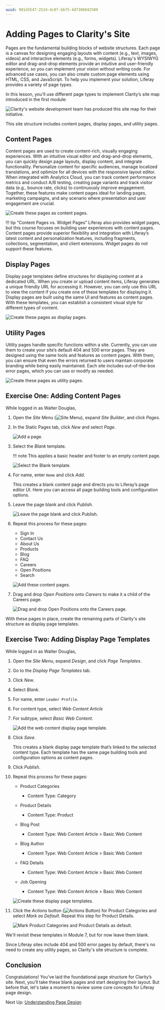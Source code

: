 ```yaml
---
uuid: 981d3547-2524-4c8f-bb75-4d7306842509
---
```

# Adding Pages to Clarity's Site

Pages are the fundamental building blocks of website structures. Each page is a canvas for designing engaging layouts with content (e.g., text, images, videos) and interactive elements (e.g., forms, widgets). Liferay's WYSIWYG editor and drag-and-drop elements provide an intuitive and user-friendly experience, so you can implement your vision without writing code. For advanced use cases, you can also create custom page elements using HTML, CSS, and JavaScript. To help you implement your solution, Liferay provides a variety of page types.

In this lesson, you’ll use different page types to implement Clarity’s site map introduced in the first module:

![Clarity's website development team has produced this site map for their initiative.](./adding-pages-to-claritys-site/images/01.png)

This site structure includes content pages, display pages, and utility pages.

## Content Pages

Content pages are used to create content-rich, visually engaging experiences. With an intuitive visual editor and drag-and-drop elements, you can quickly design page layouts, display content, and integrate functionality. Personalize content for specific audiences, manage localized translations, and optimize for all devices with the responsive layout editor. When integrated with Analytics Cloud, you can track content performance metrics and conduct A/B testing, creating page variants and track visitor data (e.g., bounce rate, clicks) to continuously improve engagement. Together, these features make content pages ideal for landing pages, marketing campaigns, and any scenario where presentation and user engagement are crucial.

![Create these pages as content pages.](./adding-pages-to-claritys-site/images/02.png)

!!! tip “Content Pages vs. Widget Pages”
    Liferay also provides widget pages, but this course focuses on building user experiences with content pages. Content pages provide superior flexibility and integration with Liferay’s latest content and personalization features, including fragments, collections, segmentation, and client extensions. Widget pages do not support these features.

<!--TASK:
### Parent and Child Pages

Explain the value of defining these relationships for content pages. Also note that the Open Positions page is a child of the Careers page. 
-->

## Display Pages

Display page templates define structures for displaying content at a dedicated URL. When you create or upload content items, Liferay generates a unique friendly URL for accessing it. However, you can only use this URL to view the content if you create one of these templates for displaying it. Display pages are built using the same UI and features as content pages. With these templates, you can establish a consistent visual style for different types of content.

![Create these pages as display pages.](./adding-pages-to-claritys-site/images/03.png)

<!--TASK:
### Default Templates

Explain how applying a display page works... we will need to mark the category and product display pages and as the default for their content type.
-->

## Utility Pages

Utility pages handle specific functions within a site. Currently, you can use them to create your site’s default 404 and 500 error pages. They are designed using the same tools and features as content pages. With them, you can ensure that even the errors returned to users maintain corporate branding while being easily maintained. Each site includes out-of-the-box error pages, which you can use or modify as needed.

![Create these pages as utility pages.](./adding-pages-to-claritys-site/images/04.png)

## Exercise One: Adding Content Pages

While logged in as Walter Douglas,

1. Open the *Site Menu* (![Site Menu](../../images/icon-product-menu.png)), expand *Site Builder*, and click *Pages*.

1. In the Static Pages tab, click *New* and select *Page*.

   ![Add a page.](./adding-pages-to-claritys-site/images/05.png)

1. Select the *Blank* template.

   !!! note
       This applies a basic header and footer to an empty content page.

   ![Select the Blank template.](./adding-pages-to-claritys-site/images/06.png)

1. For name, enter `Home` and click *Add*.

   This creates a blank content page and directs you to Liferay’s page editor UI. Here you can access all page building tools and configuration options.

1. Leave the page blank and click *Publish*.

   ![Leave the page blank and click Publish.](./adding-pages-to-claritys-site/images/07.png)

1. Repeat this process for these pages:

   * Sign In
   * Contact Us
   * About Us
   * Products
   * Blog
   * FAQ
   * Careers
   * Open Positions
   * Search

   ![Add these content pages.](./adding-pages-to-claritys-site/images/08.png)

1. Drag and drop *Open Positions* onto *Careers* to make it a child of the Careers page.

   ![Drag and drop Open Positions onto the Careers page.](./adding-pages-to-claritys-site/images/09.gif)

With these pages in place, create the remaining parts of Clarity's site structure as display page templates.

## Exercise Two: Adding Display Page Templates

While logged in as Walter Douglas,

1. Open the *Site Menu*, expand *Design*, and click *Page Templates*.

1. Go to the *Display Page Templates* tab.

1. Click *New*.

1. Select *Blank*.

1. For name, enter `Leader Profile`.

1. For content type, select *Web Content Article*

1. For subtype, select *Basic Web Content*.

   ![Add the web content display page template.](./adding-pages-to-claritys-site/images/10.png)

1. Click *Save*.

   This creates a blank display page template that’s linked to the selected content type. Each template has the same page building tools and configuration options as content pages.

1. Click *Publish*.

1. Repeat this process for these pages:

   * Product Categories
      * Content Type: Category

   * Product Details
      * Content Type: Product

   * Blog Post
      * Content Type: Web Content Article > Basic Web Content

   * Blog Author
      * Content Type: Web Content Article > Basic Web Content

   * FAQ Details
      * Content Type: Web Content Article > Basic Web Content

   * Job Opening
      * Content Type: Web Content Article > Basic Web Content

   ![Create these display page templates.](./adding-pages-to-claritys-site/images/11.png)

1. Click the *Actions* button (![Actions Button](../../images/icon-actions.png)) for Product Categories and select *Mark as Default*. Repeat this step for Product Details.

   ![Mark Product Categories and Product Details as default.](./adding-pages-to-claritys-site/images/12.png)

We'll revisit these templates in Module 7, but for now leave them blank.

Since Liferay sites include 404 and 500 error pages by default, there's no need to create any utility pages, so Clarity's site structure is complete.

## Conclusion

Congratulations! You’ve laid the foundational page structure for Clarity’s site. Next, you’ll take these blank pages and start designing their layout. But before that, let's take a moment to review some core concepts for Liferay page design.

Next Up: [Understanding Page Design](./understanding-page-design.md)
